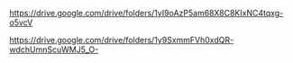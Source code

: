 https://drive.google.com/drive/folders/1yI9oAzP5am68X8C8KIxNC4tqxg-o5vcV

https://drive.google.com/drive/folders/1y9SxmmFVh0xdQR-wdchUmnScuWMJ5_O-

